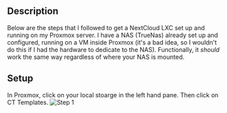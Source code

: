 ## Description

Below are the steps that I followed to get a NextCloud LXC set up and running on my Proxmox server. I have a NAS (TrueNas) already set up and configured, running on a VM inside Proxmox (it's a bad idea, so I wouldn't do this if I had the hardware to dedicate to the NAS). Functionally, it *should* work the same way regardless of where your NAS is mounted. 

## Setup

In Proxmox, click on your local stoarge in the left hand pane. Then click on CT Templates.
![Step 1](https://github.com/KalSyl/NextCloud-Proxmox-Configuration/blob/Tutorial_Pictures/Step_1.png?raw=true)

